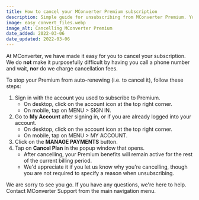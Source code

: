 ```yaml
---
title: How to cancel your MConverter Premium subscription
description: Simple guide for unsubscribing from MConverter Premium. You'll learn how to stop your Premium from automatically renewing.
image: easy_convert_files.webp
image_alt: Cancelling MConverter Premium
date_added: 2022-03-06
date_updated: 2022-03-06
---
```


At MConverter, we have made it easy for you to cancel your subscription. We do **not** make it purposefully difficult by having you call a phone number and wait, **nor** do we charge cancellation fees.

To stop your Premium from auto-renewing (i.e. to cancel it), follow these steps:
1. Sign in with the account you used to subscribe to Premium.
    - On desktop, click on the account icon at the top right corner.
    - On mobile, tap on MENU > SIGN IN.
2. Go to **My Account** after signing in, or if you are already logged into your account.
    - On desktop, click on the account icon at the top right corner.
    - On mobile, tap on MENU > MY ACCOUNT.
3. Click on the **MANAGE PAYMENTS** button.
4. Tap on **Cancel Plan** in the popup window that opens.
    - After cancelling, your Premium benefits will remain active for the rest of the current billing period.
    - We'd appreciate it if you let us know why you're cancelling, though you are not required to specify a reason when unsubscribing.

We are sorry to see you go. If you have any questions, we're here to help. Contact MConverter Support from the main navigation menu.